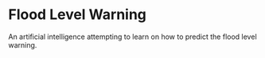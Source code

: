 # Flood Level Warning 
An artificial intelligence attempting to learn on how to predict the flood level warning.
